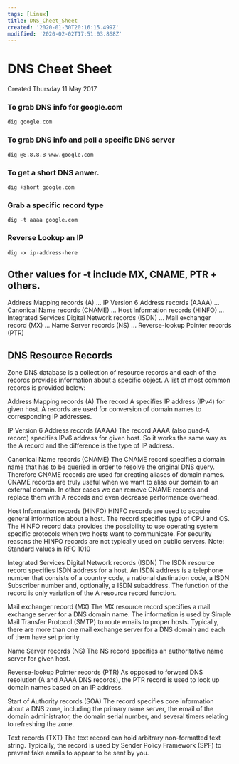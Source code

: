 ```yaml
---
tags: [Linux]
title: DNS_Cheet_Sheet
created: '2020-01-30T20:16:15.499Z'
modified: '2020-02-02T17:51:03.868Z'
---
```


# DNS Cheet Sheet
Created Thursday 11 May 2017

### To grab DNS info for google.com
`dig google.com`

### To grab DNS info and poll a specific DNS server
`dig @8.8.8.8 www.google.com`

### To get a short DNS anwer. 
`dig +short google.com`

### Grab a specific record type
`dig -t aaaa google.com`

### Reverse Lookup an IP
`dig -x ip-address-here`


## Other values for -t include MX, CNAME, PTR + others.  

Address Mapping records (A) ...
IP Version 6 Address records (AAAA) ...
Canonical Name records (CNAME) ...
Host Information records (HINFO) ...
Integrated Services Digital Network records (ISDN) ...
Mail exchanger record (MX) ...
Name Server records (NS) ...
Reverse-lookup Pointer records (PTR)


## DNS Resource Records

Zone DNS database is a collection of resource records and each of the records provides information about a specific object. A list of most common records is provided below:

Address Mapping records (A) The record A specifies IP address (IPv4) for given host. A records are used for conversion of domain names to corresponding IP addresses.

IP Version 6 Address records (AAAA) The record AAAA (also quad-A record) specifies IPv6 address for given host. So it works the same way as the A record and the difference is the type of IP address.

Canonical Name records (CNAME) The CNAME record specifies a domain name that has to be queried in order to resolve the original DNS query. Therefore CNAME records are used for creating aliases of domain names. CNAME records are truly useful when we want to alias our domain to an external domain. In other cases we can remove CNAME records and replace them with A records and even decrease performance overhead.

Host Information records (HINFO) HINFO records are used to acquire general information about a host. The record specifies type of CPU and OS. The HINFO record data provides the possibility to use operating system specific protocols when two hosts want to communicate. For security reasons the HINFO records are not typically used on public servers.
Note: Standard values in RFC 1010

Integrated Services Digital Network records (ISDN) The ISDN resource record specifies ISDN address for a host. An ISDN address is a telephone number that consists of a country code, a national destination code, a ISDN Subscriber number and, optionally, a ISDN subaddress. The function of the record is only variation of the A resource record function.

Mail exchanger record (MX) The MX resource record specifies a mail exchange server for a DNS domain name. The information is used by Simple Mail Transfer Protocol (SMTP) to route emails to proper hosts. Typically, there are more than one mail exchange server for a DNS domain and each of them have set priority.

Name Server records (NS) The NS record specifies an authoritative name server for given host.

Reverse-lookup Pointer records (PTR) As opposed to forward DNS resolution (A and AAAA DNS records), the PTR record is used to look up domain names based on an IP address.

Start of Authority records (SOA) The record specifies core information about a DNS zone, including the primary name server, the email of the domain administrator, the domain serial number, and several timers relating to refreshing the zone.

Text records (TXT) The text record can hold arbitrary non-formatted text string. Typically, the record is used by Sender Policy Framework (SPF) to prevent fake emails to appear to be sent by you.

